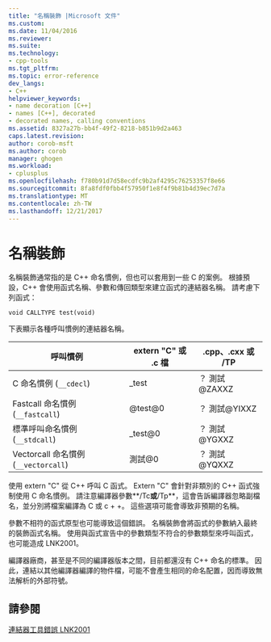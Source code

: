 ```yaml
---
title: "名稱裝飾 |Microsoft 文件"
ms.custom: 
ms.date: 11/04/2016
ms.reviewer: 
ms.suite: 
ms.technology:
- cpp-tools
ms.tgt_pltfrm: 
ms.topic: error-reference
dev_langs:
- C++
helpviewer_keywords:
- name decoration [C++]
- names [C++], decorated
- decorated names, calling conventions
ms.assetid: 8327a27b-bb4f-49f2-8218-b851b9d2a463
caps.latest.revision: 
author: corob-msft
ms.author: corob
manager: ghogen
ms.workload:
- cplusplus
ms.openlocfilehash: f780b91d7d58ecdfc9b2af4295c76253357f8e66
ms.sourcegitcommit: 8fa8fdf0fbb4f57950f1e8f4f9b81b4d39ec7d7a
ms.translationtype: MT
ms.contentlocale: zh-TW
ms.lasthandoff: 12/21/2017
---
```

# <a name="name-decoration"></a>名稱裝飾
名稱裝飾通常指的是 C++ 命名慣例，但也可以套用到一些 C 的案例。 根據預設，C++ 會使用函式名稱、參數和傳回類型來建立函式的連結器名稱。 請考慮下列函式：  
  
```  
void CALLTYPE test(void)  
```  
  
 下表顯示各種呼叫慣例的連結器名稱。  
  
|呼叫慣例|extern "C" 或 .c 檔|.cpp、.cxx 或 /TP|  
|------------------------|---------------------------|------------------------|  
|C 命名慣例 (`__cdecl`)|_test|？ 測試@ZAXXZ|  
|Fastcall 命名慣例 (`__fastcall`)|@test@0|？ 測試@YIXXZ|  
|標準呼叫命名慣例 (`__stdcall`)|_test@0|？ 測試@YGXXZ|  
|Vectorcall 命名慣例 (`__vectorcall`)|測試@0|？ 測試@YQXXZ|  
  
 使用 extern "C" 從 C++ 呼叫 C 函式。 Extern "C" 會針對非類別的 C++ 函式強制使用 C 命名慣例。 請注意編譯器參數**/Tc**或**/Tp**，這會告訴編譯器忽略副檔名，並分別將檔案編譯為 C 或 c + +。 這些選項可能會導致非預期的名稱。  
  
 參數不相符的函式原型也可能導致這個錯誤。 名稱裝飾會將函式的參數納入最終的裝飾函式名稱。 使用與函式宣告中的參數類型不符合的參數類型來呼叫函式，也可能造成 LNK2001。  
  
 編譯器廠商，甚至是不同的編譯器版本之間，目前都還沒有 C++ 命名的標準。 因此，連結以其他編譯器編譯的物件檔，可能不會產生相同的命名配置，因而導致無法解析的外部符號。  
  
## <a name="see-also"></a>請參閱  
 [連結器工具錯誤 LNK2001](../../error-messages/tool-errors/linker-tools-error-lnk2001.md)